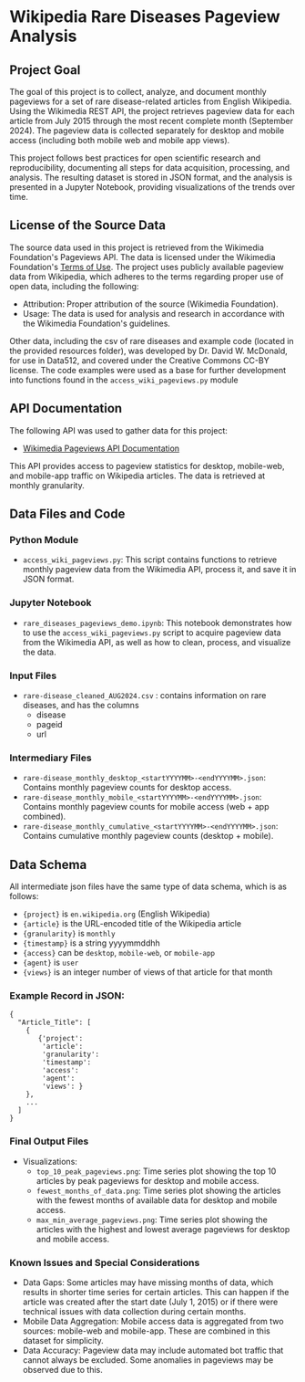 # Wikipedia Rare Diseases Pageview Analysis

## Project Goal

The goal of this project is to collect, analyze, and document monthly pageviews for a set of rare disease-related articles from English Wikipedia. Using the Wikimedia REST API, the project retrieves pageview data for each article from July 2015 through the most recent complete month (September 2024). The pageview data is collected separately for desktop and mobile access (including both mobile web and mobile app views). 

This project follows best practices for open scientific research and reproducibility, documenting all steps for data acquisition, processing, and analysis. The resulting dataset is stored in JSON format, and the analysis is presented in a Jupyter Notebook, providing visualizations of the trends over time.

## License of the Source Data

The source data used in this project is retrieved from the Wikimedia Foundation's Pageviews API. The data is licensed under the Wikimedia Foundation's [Terms of Use](https://foundation.wikimedia.org/wiki/Terms_of_Use/en). The project uses publicly available pageview data from Wikipedia, which adheres to the terms regarding proper use of open data, including the following:
- Attribution: Proper attribution of the source (Wikimedia Foundation).
- Usage: The data is used for analysis and research in accordance with the Wikimedia Foundation's guidelines.

Other data, including the csv of rare diseases and example code (located in the provided resources folder), was developed by Dr. David W. McDonald, for use in Data512, and covered under the Creative Commons CC-BY license. The code examples were used as a base for further development into functions found in the `access_wiki_pageviews.py` module

## API Documentation

The following API was used to gather data for this project:
- [Wikimedia Pageviews API Documentation](https://wikitech.wikimedia.org/wiki/Analytics/AQS/Pageviews)

This API provides access to pageview statistics for desktop, mobile-web, and mobile-app traffic on Wikipedia articles. The data is retrieved at monthly granularity.

## Data Files and Code

### Python Module
- `access_wiki_pageviews.py`: This script contains functions to retrieve monthly pageview data from the Wikimedia API, process it, and save it in JSON format.

### Jupyter Notebook
- `rare_diseases_pageviews_demo.ipynb`: This notebook demonstrates how to use the `access_wiki_pageviews.py` script to acquire pageview data from the Wikimedia API, as well as how to clean, process, and visualize the data.

### Input Files
- `rare-disease_cleaned_AUG2024.csv` : contains information on rare diseases, and has the columns 
   - disease
   - pageid
   - url

### Intermediary Files
- `rare-disease_monthly_desktop_<startYYYYMM>-<endYYYYMM>.json`: Contains monthly pageview counts for desktop access.
- `rare-disease_monthly_mobile_<startYYYYMM>-<endYYYYMM>.json`: Contains monthly pageview counts for mobile access (web + app combined).
- `rare-disease_monthly_cumulative_<startYYYYMM>-<endYYYYMM>.json`: Contains cumulative monthly pageview counts (desktop + mobile).


## Data Schema
All intermediate json files have the same type of data schema, which is as follows:
- `{project}` is `en.wikipedia.org` (English Wikipedia)
- `{article}` is the URL-encoded title of the Wikipedia article
- `{granularity}` is `monthly`
- `{timestamp}` is a string yyyymmddhh
- `{access}` can be `desktop`, `mobile-web`, or `mobile-app`
- `{agent}` is `user`
- `{views}` is an integer number of views of that article for that month

### Example Record in JSON:
```
{
  "Article_Title": [
    {
       {'project': 
        'article': 
        'granularity': 
        'timestamp': 
        'access': 
        'agent': 
        'views': }
    },
    ...
  ]
}
```

### Final Output Files
- Visualizations:
  - `top_10_peak_pageviews.png`: Time series plot showing the top 10 articles by peak pageviews for desktop and mobile access.
  - `fewest_months_of_data.png`: Time series plot showing the articles with the fewest months of available data for desktop and mobile access.
  - `max_min_average_pageviews.png`: Time series plot showing the articles with the highest and lowest average pageviews for desktop and mobile access.

### Known Issues and Special Considerations
- Data Gaps: Some articles may have missing months of data, which results in shorter time series for certain articles. This can happen if the article was created after the start date (July 1, 2015) or if there were technical issues with data collection during certain months.
- Mobile Data Aggregation: Mobile access data is aggregated from two sources: mobile-web and mobile-app. These are combined in this dataset for simplicity.
- Data Accuracy: Pageview data may include automated bot traffic that cannot always be excluded. Some anomalies in pageviews may be observed due to this.